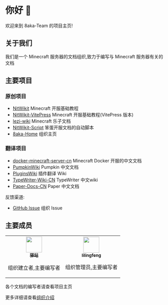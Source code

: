 # 你好 👋

欢迎来到 8aka-Team 的项目主页!

## 关于我们

我们是一个 Minecraft 服务器的文档组织,致力于编写与 Minecraft 服务器有关的文档

## 主要项目

### 原创项目

 * [NitWikit](https://github.com/8aka-Team/NitWikit) Minecraft 开服基础教程
 * [NitWikit-VitePress](https://github.com/8aka-Team/NitWikit-VitePress) Minecraft 开服基础教程(VitePress 版本)
 * [lezi-wiki](https://github.com/8aka-Team/lezi-wiki) Minecraft 乐子文档
 * [NitWikit-Script](https://github.com/8aka-Team/NitWiki-Script) 笨蛋开服文档的自动脚本
 * [8aka-Home](https://github.com/8aka-Team/8aka-Home) 组织主页

### 翻译项目

 * [docker-minecraft-server-cn](https://github.com/8aka-Team/docker-minecraft-server-cn) Minecraft Docker 开服的中文文档
 * [PumpkinWiki](https://github.com/8aka-Team/Pumpkin-Website-CN) Pumpkin 中文文档
 * [PluginsWiki](https://github.com/8aka-Team/PluginsWiki) 插件翻译 Wiki
 * [TypeWriter-Wiki-CN](https://github.com/8aka-Team/TypeWriter-Wiki-CN) TypeWriter 中文wiki
 * [Paper-Docs-CN](https://github.com/8aka-Team/PaperMC-docs-CN) Paper 中文文档

反馈渠道:

 * [GitHub Issue](https://github.com/8aka-Team/.github) 组织 Issue

## 主要成员

<table>
  <tr>
    <!-- Yi zhan -->
    <td align="center">
      <a href="https://github.com/postyizhan"
        ><img
          src="https://avatars.githubusercontent.com/u/97342038"
          width="50px;"
          alt=""
        /><br /><sub><b>驿站</b></sub></a
      >
      <p>组织建立者,主要编写者</p>
    </td>
  <!-- lilingfeng -->
    <td align="center">
      <a href="https://github.com/lilingfengdev"
        ><img
          src="https://avatars.githubusercontent.com/u/145678359"
          width="50px;"
          alt=""
        /><br /><sub><b>lilingfeng</b></sub></a>
      <p>组织管理员,主要编写者</p>
    </td>
</table>

各个文档的编写者请查看项目主页

更多详细请查看[组织介绍](https://github.com/8aka-Team/.github)